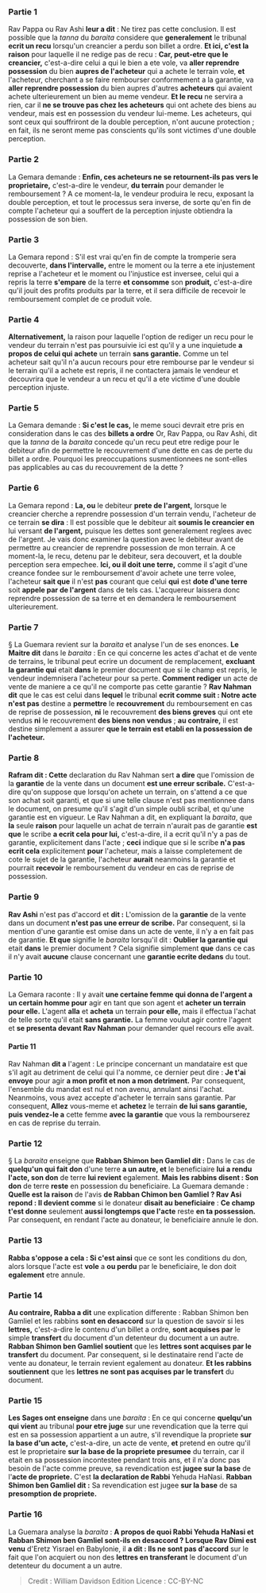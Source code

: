 
### Partie 1
Rav Pappa ou Rav Ashi <b>leur a dit</b> : Ne tirez pas cette conclusion. Il est possible que la <i>tanna</i> du <i>baraita</i> considere que <b>generalement</b> le tribunal <b>ecrit un recu</b> lorsqu'un creancier a perdu son billet a ordre. <b>Et ici, c'est la raison</b> pour laquelle il ne redige pas de recu : <b>Car, peut-etre que le creancier,</b> c'est-a-dire celui a qui le bien a ete vole, va <b>aller reprendre possession</b> du bien <b>aupres de l'acheteur</b> qui a achete le terrain vole, <b>et</b> l'acheteur, cherchant a se faire rembourser conformement a la garantie, va <b>aller reprendre possession</b> du bien aupres d'autres <b>acheteurs</b> qui avaient achete ulterieurement un bien au meme vendeur. <b>Et le recu</b> ne servira a rien, car il <b>ne se trouve pas chez les acheteurs</b> qui ont achete des biens au vendeur, mais est en possession du vendeur lui-meme. Les acheteurs, qui sont ceux qui souffriront de la double perception, n'ont aucune protection ; en fait, ils ne seront meme pas conscients qu'ils sont victimes d'une double perception.

### Partie 2
La Gemara demande : <b>Enfin, ces <b>acheteurs ne se retournent-ils pas</b> vers le proprietaire,</b> c'est-a-dire le vendeur, <b>du terrain</b> pour demander le remboursement ? A ce moment-la, le vendeur produira le recu, exposant la double perception, et tout le processus sera inverse, de sorte qu'en fin de compte l'acheteur qui a souffert de la perception injuste obtiendra la possession de son bien.

### Partie 3
La Gemara repond : S'il est vrai qu'en fin de compte la tromperie sera decouverte, <b>dans l'intervalle,</b> entre le moment ou la terre a ete injustement reprise a l'acheteur et le moment ou l'injustice est inversee, celui qui a repris la terre <b>s'empare</b> de la terre <b>et consomme</b> son <b>produit,</b> c'est-a-dire qu'il jouit des profits produits par la terre, et il sera difficile de recevoir le remboursement complet de ce produit vole.

### Partie 4
<b>Alternativement,</b> la raison pour laquelle l'option de rediger un recu pour le vendeur du terrain n'est pas poursuivie ici est qu'il y a une inquietude <b>a propos de celui qui achete</b> un terrain <b>sans garantie.</b> Comme un tel acheteur sait qu'il n'a aucun recours pour etre rembourse par le vendeur si le terrain qu'il a achete est repris, il ne contactera jamais le vendeur et decouvrira que le vendeur a un recu et qu'il a ete victime d'une double perception injuste.

### Partie 5
La Gemara demande : <b>Si c'est le cas,</b> le meme souci devrait etre pris en consideration dans le cas des <b>billets a ordre</b> Or, Rav Pappa, ou Rav Ashi, dit que la <i>tanna</i> de la <i>baraita</i> concede qu'un recu peut etre redige pour le debiteur afin de permettre le recouvrement d'une dette en cas de perte du billet a ordre. Pourquoi les preoccupations susmentionnees ne sont-elles pas applicables au cas du recouvrement de la dette ?

### Partie 6
La Gemara repond : <b>La, ou</b> le debiteur <b>prete de l'argent,</b> lorsque le creancier cherche a reprendre possession d'un terrain vendu, l'acheteur de ce terrain <b>se dira</b> : Il est possible que le debiteur ait <b>soumis le creancier en</b> lui versant <b>de l'argent,</b> puisque les dettes sont generalement reglees avec de l'argent. Je vais donc examiner la question avec le debiteur avant de permettre au creancier de reprendre possession de mon terrain. A ce moment-la, le recu, detenu par le debiteur, sera decouvert, et la double perception sera empechee. <b>Ici, ou il doit une terre,</b> comme il s'agit d'une creance fondee sur le remboursement d'avoir achete une terre volee, l'acheteur <b>sait que</b> il n'est <b>pas</b> courant que celui <b>qui</b> est <b>dote d'une terre</b> soit <b>appele par de l'argent</b> dans de tels cas. L'acquereur laissera donc reprendre possession de sa terre et en demandera le remboursement ulterieurement.

### Partie 7
§ La Guemara revient sur la <i>baraita</i> et analyse l'un de ses enonces. <b>Le Maitre dit</b> dans le <i>baraita</i> : En ce qui concerne les actes d'achat et de vente de terrains, le tribunal peut ecrire un document de remplacement, <b>excluant la garantie qui</b> etait <b>dans</b> le premier document que si le champ est repris, le vendeur indemnisera l'acheteur pour sa perte. <b>Comment rediger</b> un acte de vente de maniere a ce qu'il ne comporte pas cette garantie ? <b>Rav Nahman dit</b> que le cas est celui dans <b>lequel</b> le tribunal <b>ecrit comme suit : Notre acte n'est pas</b> destine a <b>permettre</b> le <b>recouvrement</b> du remboursement en cas de reprise de possession, <b>ni</b> le recouvrement <b>des biens greves</b> qui ont ete vendus <b>ni</b> le recouvrement <b>des biens non vendus</b> ; <b>au contraire,</b> il est destine simplement a assurer <b>que le terrain est etabli en la possession de l'acheteur.</b>

### Partie 8
<b>Rafram dit : Cette</b> declaration du Rav Nahman sert <b>a dire</b> que l'omission de la <b>garantie</b> de la vente dans un document <b>est une erreur scribale.</b> C'est-a-dire qu'on suppose que lorsqu'on achete un terrain, on s'attend a ce que son achat soit garanti, et que si une telle clause n'est pas mentionnee dans le document, on presume qu'il s'agit d'un simple oubli scribal, et qu'une garantie est en vigueur. Le Rav Nahman a dit, en expliquant la <i>baraita</i>, que <b>la</b> seule <b>raison</b> pour laquelle un achat de terrain n'aurait pas de garantie <b>est que</b> le scribe <b>a ecrit cela pour lui,</b> c'est-a-dire, il a ecrit qu'il n'y a pas de garantie, explicitement dans l'acte ; <b>ceci</b> indique que si le scribe <b>n'a pas ecrit cela</b> explicitement <b>pour</b> l'acheteur, mais a laisse completement de cote le sujet de la garantie, l'acheteur <b>aurait</b> neanmoins la garantie et pourrait <b>recevoir</b> le remboursement du vendeur en cas de reprise de possession.

### Partie 9
<b>Rav Ashi</b> n'est pas d'accord et <b>dit :</b> L'omission de la <b>garantie</b> de la vente dans un document <b>n'est pas une erreur de scribe.</b> Par consequent, si la mention d'une garantie est omise dans un acte de vente, il n'y a en fait pas de garantie. <b>Et que</b> signifie le <i>baraita</i> lorsqu'il dit : <b>Oublier la garantie qui</b> etait <b>dans</b> le premier document ? Cela signifie simplement <b>que</b> dans ce cas il n'y avait <b>aucune</b> clause concernant une <b>garantie ecrite dedans</b> du tout.

### Partie 10
La Gemara raconte : Il y avait <b>une certaine femme qui donna de l'argent a un certain homme pour</b> agir en tant que son agent et <b>acheter un terrain pour elle.</b> L'agent <b>alla</b> et <b>acheta</b> un terrain <b>pour elle,</b> mais il effectua l'achat de telle sorte qu'il etait <b>sans garantie.</b> La femme voulut agir contre l'agent et <b>se presenta devant Rav Nahman</b> pour demander quel recours elle avait.

#### Partie 11
Rav Nahman <b>dit a</b> l'agent : Le principe concernant un mandataire est que s'il agit au detriment de celui qui l'a nomme, ce dernier peut dire : <b>Je t'ai envoye</b> pour agir <b>a mon profit et non a mon detriment.</b> Par consequent, l'ensemble du mandat est nul et non avenu, annulant ainsi l'achat. Neanmoins, vous avez accepte d'acheter le terrain sans garantie. Par consequent, <b>Allez</b> vous-meme et <b>achetez</b> le terrain <b>de lui sans garantie, puis vendez-le a</b> cette femme <b>avec la garantie</b> que vous la rembourserez en cas de reprise du terrain.

### Partie 12
§ La <i>baraita</i> enseigne que <b>Rabban Shimon ben Gamliel dit :</b> Dans le cas de <b>quelqu'un qui fait don</b> d'une terre <b>a un autre, et</b> le beneficiaire <b>lui a rendu l'acte, son don</b> de terre <b>lui revient</b> egalement. <b>Mais les rabbins disent : Son don</b> de terre <b>reste</b> en possession du beneficiaire. La Guemara demande : <b>Quelle est la raison</b> de l'avis <b>de Rabban Chimon ben Gamliel ? Rav Asi repond : Il devient comme</b> si le donateur <b>disait au beneficiaire</b> : <b>Ce champ t'est donne</b> seulement <b>aussi longtemps que l'acte</b> reste <b>en ta possession.</b> Par consequent, en rendant l'acte au donateur, le beneficiaire annule le don.

### Partie 13
<b>Rabba s'oppose a cela : Si c'est ainsi</b> que ce sont les conditions du don, alors lorsque l'acte est <b>vole</b> a <b>ou perdu</b> par le beneficiaire, le don doit <b>egalement</b> etre annule.

### Partie 14
<b>Au contraire, Rabba a dit</b> une explication differente : Rabban Shimon ben Gamliel et les rabbins <b>sont en desaccord</b> sur la question de savoir si les <b>lettres,</b> c'est-a-dire le contenu d'un billet a ordre, <b>sont acquises par</b> le simple <b>transfert</b> du document d'un detenteur du document a un autre. <b>Rabban Shimon ben Gamliel soutient</b> que les <b>lettres sont acquises par le transfert</b> du document. Par consequent, si le destinataire rend l'acte de vente au donateur, le terrain revient egalement au donateur. <b>Et les rabbins soutiennent</b> que les <b>lettres ne sont pas acquises par le transfert</b> du document.

### Partie 15
<b>Les Sages ont enseigne</b> dans une <i>baraita</i> : En ce qui concerne <b>quelqu'un qui vient</b> au tribunal <b>pour etre juge</b> sur une revendication que la terre qui est en sa possession appartient a un autre, s'il revendique la propriete <b>sur la base d'un acte,</b> c'est-a-dire, un acte de vente, <b>et</b> pretend en outre qu'il est le proprietaire <b>sur la base de la propriete presumee</b> du terrain, car il etait en sa possession incontestee pendant trois ans, et il n'a donc pas besoin de l'acte comme preuve, sa revendication est <b>jugee sur la base</b> de l'<b>acte de propriete.</b> C'est <b>la declaration de Rabbi</b> Yehuda HaNasi. <b>Rabban Shimon ben Gamliel dit :</b> Sa revendication est jugee <b>sur la base</b> de sa <b>presomption de propriete.</b>

### Partie 16
La Guemara analyse la <i>baraita</i> : <b>A propos de quoi Rabbi Yehuda HaNasi et Rabban Shimon ben Gamliel sont-ils <b>en desaccord</b> ? Lorsque Rav Dimi est venu</b> d'Eretz Yisrael en Babylonie, il <b>a dit : Ils ne sont pas d'accord</b> sur le fait que l'on acquiert ou non des <b>lettres en transferant</b> le document d'un detenteur du document a un autre.

>Credit : William Davidson Edition
>Licence : CC-BY-NC